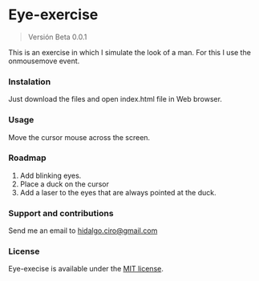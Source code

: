 # Eye-exercise

> Versión Beta 0.0.1

This is an exercise in which I simulate the look of a man. For this I use the onmousemove event.

### Instalation
Just download the files and open index.html file in Web browser.

### Usage
Move the cursor mouse across the screen.

### Roadmap
1. Add blinking eyes.
2. Place a duck on the cursor
3. Add a laser to the eyes that are always pointed at the duck.

### Support and contributions
Send me an email to hidalgo.ciro@gmail.com

### License
Eye-execise is available under the [MIT license](https://opensource.org/licenses/MIT).
